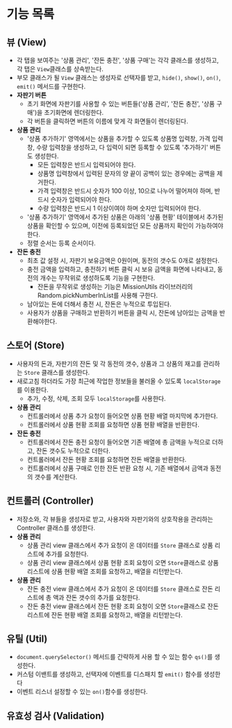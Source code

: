 # 기능 목록

## 뷰 (View)
 - 각 탭을 보여주는 '상품 관리', '잔돈 충전', '상품 구매'는 각각 클래스를 생성하고, 각 탭은 `View`클래스를 상속받는다.
 - 부모 클래스가 될 `View` 클래스는 생성자로 선택자를 받고, `hide()`, `show()`, `on()`, `emit()` 메서드를 구현한다.
 - __자판기 버튼__
   - 초기 화면에 자판기를 사용할 수 있는 버튼들('상품 관리', '잔돈 충전', '상품 구매')을 초기화면에 렌더링한다.
   - 각 버튼을 클릭하면 버튼의 이름에 맞게 각 화면들이 렌더링된다.
 - __상품 관리__
   - '상품 추가하기' 영역에서는 상품을 추가할 수 있도록 상품명 입력창, 가격 입력창, 수량 입력창을 생성하고, 다 입력이 되면 등록할 수 있도록 '추가하기' 버튼도 생성한다.
     - 모든 입력창은 반드시 입력되어야 한다.
     - 상품명 입력창에서 입력된 문자의 양 끝이 공백이 있는 경우에는 공백을 제거한다.
     - 가격 입력창은 반드시 숫자가 100 이상, 10으로 나누어 떨어져야 하며, 반드시 숫자가 입력되어야 한다.
     - 수량 입력창은 반드시 1 이상이여야 하며 숫자만 입력되어야 한다.
   - '상품 추가하기' 영역에서 추가된 상품은 아래의 '상품 현황' 테이블에서 추가된 상품을 확인할 수 있으며, 이전에 등록되었던 모든 상품까지 확인이 가능하여야 한다.
   - 정렬 순서는 등록 순서이다.
 - __잔돈 충전__
   - 최초 값 설정 시, 자판기 보유금액은 0원이며, 동전의 갯수도 0개로 설정한다.
   - 충전 금액을 입력하고, 충전하기 버튼 클릭 시 보유 금액을 화면에 나타내고, 동전의 개수는 무작위로 생성하도록 기능을 구현한다.
     - 잔돈을 무작위로 생성하는 기능은 MissionUtils 라이브러리의 Random.pickNumberInList를 사용해 구한다.
   - 남아있는 돈에 더해서 충전 시, 잔돈은 누적으로 투입된다.
   - 사용자가 상품을 구매하고 반환하기 버튼을 클릭 시, 잔돈에 남아있는 금액을 반환해야한다.

## 스토어 (Store)
 - 사용자의 돈과, 자판기의 잔돈 및 각 동전의 갯수, 상품과 그 상품의 재고를 관리하는 `Store` 클래스를 생성한다.
 - 새로고침 하더라도 가장 최근에 작업한 정보들을 불러올 수 있도록 `localStorage`를 이용한다.
   - 추가, 수정, 삭제, 조회 모두 `localStorage`를 사용한다.
 - __상품 관리__
   - 컨트롤러에서 상품 추가 요청이 들어오면 상품 현황 배열 마지막에 추가한다.
   - 컨트롤러에서 상품 현황 조회를 요청하면 상품 현황 배열을 반환한다.
 - __잔돈 충전__
   - 컨트롤러에서 잔돈 충전 요청이 들어오면 기존 배열에 총 금액을 누적으로 더하고, 잔돈 갯수도 누적으로 더한다.
   - 컨트롤러에서 잔돈 현황 조회를 요청하면 잔돈 배열을 반환한다.
   - 컨트롤러에서 상품 구매로 인한 잔돈 반환 요청 시, 기존 배열에서 금액과 동전의 갯수를 계산한다.

## 컨트롤러 (Controller)
 - 저장소와, 각 뷰들을 생성자로 받고, 사용자와 자판기와의 상호작용을 관리하는 Controller 클래스를 생성한다.
 - __상품 관리__
   - 상품 관리 view 클래스에서 추가 요청이 온 데이터를 `Store` 클래스로 상품 리스트에 추가를 요청한다.
   - 상품 관리 view 클래스에서 상품 현황 조회 요청이 오면 `Store`클래스로 상품 리스트에 상품 현황 배열 조회를 요청하고, 배열을 리턴받는다.
- __상품 관리__
  - 잔돈 충전 view 클래스에서 추가 요청이 온 데이터를 `Store` 클래스로 잔돈 리스트에 총 액과 잔돈 갯수의 추가를 요청한다.
  - 잔돈 충전 view 클래스에서 잔돈 현황 조회 요청이 오면 `Store`클래스로 잔돈 리스트에 잔돈 현황 배열 조회를 요청하고, 배열을 리턴받는다.

## 유틸 (Util)
 - `document.querySelector()` 메서드를 간략하게 사용 할 수 있는 함수 `qs()`를 생성한다.
 - 커스텀 이밴트를 생성하고, 선택자에 이벤트를 디스패치 할 `emit()` 함수를 생성한다
 - 이벤트 리스너 설정할 수 있는 `on()`함수를 생성한다.
## 유효성 검사 (Validation)